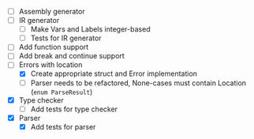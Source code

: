 - [ ] Assembly generator
- [ ] IR generator
  - [ ] Make Vars and Labels integer-based
  - [ ] Tests for IR generator
- [ ] Add function support
- [ ] Add break and continue support
- [ ] Errors with location
  - [X] Create appropriate struct and Error implementation
  - [ ] Parser needs to be refactored, None-cases must contain Location (`enum ParseResult`)
- [X] Type checker
  - [ ] Add tests for type checker
- [X] Parser
  - [X] Add tests for parser
